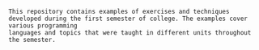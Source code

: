         
    
    This repository contains examples of exercises and techniques developed during the first semester of college. The examples cover various programming 
    languages and topics that were taught in different units throughout the semester.

